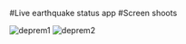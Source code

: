 #Live earthquake status app
#Screen shoots

![deprem1](https://user-images.githubusercontent.com/54808716/235322528-e06a3bf6-a0dd-42ed-b486-97dfd764d169.png)
![deprem2](https://user-images.githubusercontent.com/54808716/235322530-12cf057c-12d1-43c6-880d-c144a1e00abe.png)
